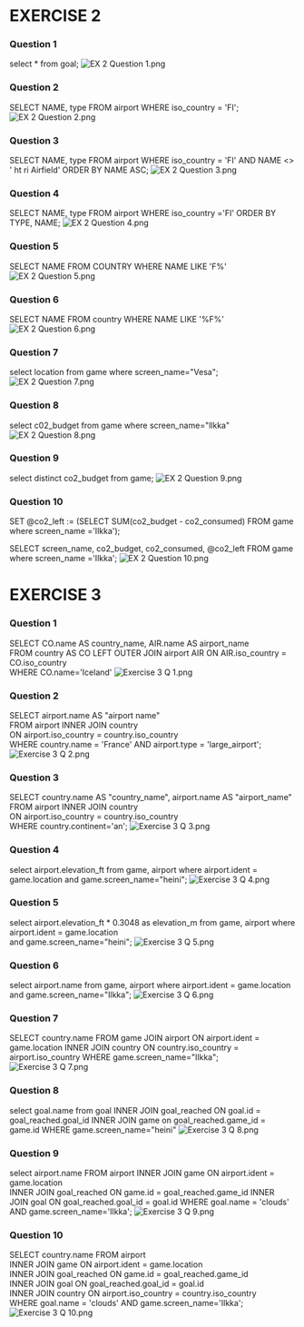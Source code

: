 # EXERCISE 2

### Question 1
select * from goal;
![EX 2 Question 1.png](EX%202%20Question%201.png)

### Question 2
SELECT NAME, type FROM airport
WHERE iso_country = 'FI';
![EX 2 Question 2.png](EX%202%20Question%202.png)

### Question 3
SELECT NAME, type FROM airport
WHERE iso_country = 'FI'
AND NAME <> ' ht ri Airfield'
ORDER BY
NAME ASC;
![EX 2 Question 3.png](EX%202%20Question%203.png)

### Question 4
SELECT NAME, type FROM airport
WHERE iso_country ='FI'
ORDER BY
TYPE,
NAME;
![EX 2 Question 4.png](EX%202%20Question%204.png)

### Question 5
SELECT NAME FROM COUNTRY
WHERE NAME LIKE 'F%'
![EX 2 Question 5.png](EX%202%20Question%205.png)

### Question 6
SELECT NAME FROM country
WHERE NAME LIKE '%F%'
![EX 2 Question 6.png](EX%202%20Question%206.png)

### Question 7
select location from game where screen_name="Vesa";
![EX 2 Question 7.png](EX%202%20Question%207.png)

### Question 8
select c02_budget from game where screen_name="llkka"
![EX 2 Question 8.png](EX%202%20Question%208.png)

### Question 9
select distinct co2_budget from game;
![EX 2 Question 9.png](EX%202%20Question%209.png)

### Question 10
SET @co2_left := (SELECT SUM(co2_budget - co2_consumed) FROM game where screen_name ='Ilkka');

SELECT screen_name, co2_budget, co2_consumed, @co2_left FROM game where screen_name ='Ilkka';
![EX 2 Question 10.png](EX%202%20Question%2010.png)

# EXERCISE 3

### Question 1
SELECT CO.name AS country_name, AIR.name AS airport_name  
FROM country AS CO
LEFT OUTER JOIN airport AIR ON AIR.iso_country = CO.iso_country  
WHERE CO.name='Iceland'
![Exercise 3 Q 1.png](Exercise%203%20Q%201.png)

### Question 2
SELECT airport.name AS "airport name"  
FROM airport INNER JOIN country  
ON airport.iso_country = country.iso_country  
WHERE country.name = 'France' AND airport.type = 'large_airport';
![Exercise 3 Q 2.png](Exercise%203%20Q%202.png)

### Question 3
SELECT country.name AS "country_name", airport.name AS "airport_name" 
FROM airport INNER JOIN country  
ON airport.iso_country = country.iso_country  
WHERE country.continent='an';
![Exercise 3 Q 3.png](Exercise%203%20Q%203.png)

### Question 4
select airport.elevation_ft from game, 
airport where airport.ident = game.location 
and game.screen_name="heini";
![Exercise 3 Q 4.png](Exercise%203%20Q%204.png)

### Question 5
select airport.elevation_ft * 0.3048 as elevation_m from game,
airport where airport.ident = game.location  
and game.screen_name="heini";
![Exercise 3 Q 5.png](Exercise%203%20Q%205.png)

### Question 6
select airport.name from game,
airport where airport.ident = game.location 
and game.screen_name="Ilkka";
![Exercise 3 Q 6.png](Exercise%203%20Q%206.png)

### Question 7
SELECT country.name FROM game 
JOIN airport ON airport.ident = game.location 
INNER JOIN country ON country.iso_country = airport.iso_country 
WHERE game.screen_name="Ilkka";
![Exercise 3 Q 7.png](Exercise%203%20Q%207.png)

### Question 8
select goal.name from goal
INNER JOIN goal_reached ON goal.id = goal_reached.goal_id 
INNER JOIN game on goal_reached.game_id = game.id
WHERE game.screen_name="heini"
![Exercise 3 Q 8.png](Exercise%203%20Q%208.png)

### Question 9
select airport.name FROM airport 
INNER JOIN game ON airport.ident = game.location   
INNER JOIN goal_reached ON game.id = goal_reached.game_id 
INNER JOIN goal ON goal_reached.goal_id = goal.id 
WHERE goal.name = 'clouds' AND game.screen_name='Ilkka';
![Exercise 3 Q 9.png](Exercise%203%20Q%209.png)

### Question 10
SELECT country.name FROM airport  
INNER JOIN game ON airport.ident = game.location  
INNER JOIN goal_reached ON game.id = goal_reached.game_id  
INNER JOIN goal ON goal_reached.goal_id = goal.id  
INNER JOIN country ON airport.iso_country = country.iso_country  
WHERE goal.name = 'clouds' AND game.screen_name='Ilkka';
![Exercise 3 Q 10.png](Exercise%203%20Q%2010.png)
